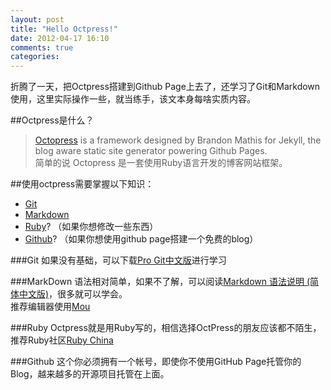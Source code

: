 ```yaml
---
layout: post
title: "Hello Octpress!"
date: 2012-04-17 16:10
comments: true
categories: 
---
```


折腾了一天，把Octpress搭建到Github Page上去了，还学习了Git和Markdown使用，这里实际操作一些，就当练手，该文本身每啥实质内容。


##Octpress是什么？
>[Octopress](http://octopress.org/) is a framework designed by Brandon Mathis for Jekyll, the blog aware static site generator powering Github Pages.   
简单的说
>Octopress 是一套使用Ruby语言开发的博客网站框架。


##使用octpress需要掌握以下知识：
* [Git](http://git-scm.com)
* [Markdown](http://wowubuntu.com/markdown/)
* [Ruby](http://www.ruby-lang.org)?  （如果你想修改一些东西）
* [Github](https://github.com/)? （如果你想使用github page搭建一个免费的blog）

###Git
如果没有基础，可以下载[Pro Git中文版](https://github.s3.amazonaws.com/media/progit-zh.epub)进行学习

###MarkDown
语法相对简单，如果不了解，可以阅读[Markdown 语法说明 (简体中文版)](http://wowubuntu.com/markdown/)，很多就可以学会。  
推荐编辑器使用[Mou](http://mouapp.com/)


###Ruby
Octpress就是用Ruby写的，相信选择OctPress的朋友应该都不陌生，推荐Ruby社区[Ruby China](http://ruby-china.org)  
  
###Github
这个你必须拥有一个帐号，即使你不使用GitHub Page托管你的Blog，越来越多的开源项目托管在上面。



